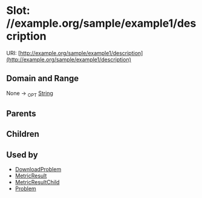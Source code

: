 
# Slot: //example.org/sample/example1/description




URI: [http://example.org/sample/example1/description](http://example.org/sample/example1/description)


## Domain and Range

None ->  <sub>OPT</sub> [String](types/String.md)

## Parents


## Children


## Used by

 * [DownloadProblem](DownloadProblem.md)
 * [MetricResult](MetricResult.md)
 * [MetricResultChild](MetricResultChild.md)
 * [Problem](Problem.md)
